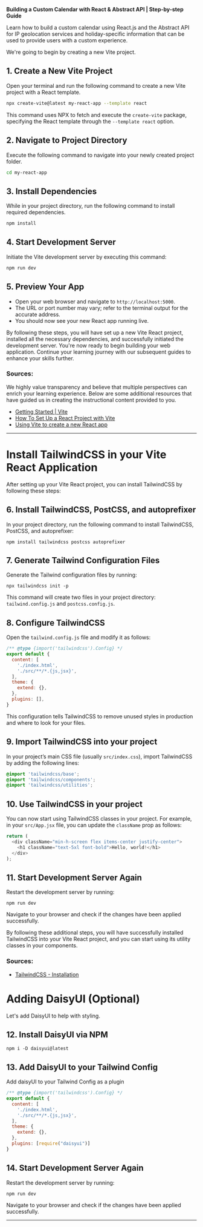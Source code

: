 **Building a Custom Calendar with React & Abstract API | Step-by-step Guide** 

Learn how to build a custom calendar using React.js and the Abstract API for IP geolocation services and holiday-specific information that can be used to provide users with a custom experience.

We're going to begin by creating a new Vite project. 

## 1. Create a New Vite Project
Open your terminal and run the following command to create a new Vite project with a React template.
```bash
npx create-vite@latest my-react-app --template react
```
This command uses NPX to fetch and execute the `create-vite` package, specifying the React template through the `--template react` option.

## 2. Navigate to Project Directory
Execute the following command to navigate into your newly created project folder.
```bash
cd my-react-app
```
  
## 3. Install Dependencies
While in your project directory, run the following command to install required dependencies.
```bash
npm install
```
  
## 4. Start Development Server
Initiate the Vite development server by executing this command:
```bash
npm run dev
```
  
## 5. Preview Your App
- Open your web browser and navigate to `http://localhost:5000`.
- The URL or port number may vary; refer to the terminal output for the accurate address.
- You should now see your new React app running live.

By following these steps, you will have set up a new Vite React project, installed all the necessary dependencies, and successfully initiated the development server. You're now ready to begin building your web application. Continue your learning journey with our subsequent guides to enhance your skills further.

### Sources:
We highly value transparency and believe that multiple perspectives can enrich your learning experience. Below are some additional resources that have guided us in creating the instructional content provided to you.
- [Getting Started | Vite](https://vitejs.dev/guide/)
- [How To Set Up a React Project with Vite](https://www.digitalocean.com/community/tutorials/how-to-set-up-a-react-project-with-vite)
- [Using Vite to create a new React app](https://flaviocopes.com/vite-react-app/) 

---

# Install TailwindCSS in your Vite React Application

After setting up your Vite React project, you can install TailwindCSS by following these steps:

## 6. Install TailwindCSS, PostCSS, and autoprefixer

In your project directory, run the following command to install TailwindCSS, PostCSS, and autoprefixer:

```terminal
npm install tailwindcss postcss autoprefixer
```

## 7. Generate Tailwind Configuration Files

Generate the Tailwind configuration files by running:

```terminal
npx tailwindcss init -p
```

This command will create two files in your project directory: `tailwind.config.js` and `postcss.config.js`.

## 8. Configure TailwindCSS

Open the `tailwind.config.js` file and modify it as follows:

```javascript
/** @type {import('tailwindcss').Config} */
export default {
  content: [
    './index.html',
    './src/**/*.{js,jsx}',
  ],
  theme: {
    extend: {},
  },
  plugins: [],
}


```

This configuration tells TailwindCSS to remove unused styles in production and where to look for your files.

## 9. Import TailwindCSS into your project

In your project’s main CSS file (usually `src/index.css`), import TailwindCSS by adding the following lines:

```css
@import 'tailwindcss/base';
@import 'tailwindcss/components';
@import 'tailwindcss/utilities';
```

## 10. Use TailwindCSS in your project

You can now start using TailwindCSS classes in your project. For example, in your `src/App.jsx` file, you can update the `className` prop as follows:

```javascript
return (
  <div className="min-h-screen flex items-center justify-center">
    <h1 className="text-5xl font-bold">Hello, world!</h1>
  </div>
);
```

## 11. Start Development Server Again

Restart the development server by running:

```terminal
npm run dev
```

Navigate to your browser and check if the changes have been applied successfully.

By following these additional steps, you will have successfully installed TailwindCSS into your Vite React project, and you can start using its utility classes in your components.

### Sources:

- [TailwindCSS - Installation](https://tailwindcss.com/docs/installation)

# Adding DaisyUI (Optional)
Let's add DaisyUI to help with styling.

## 12. Install DaisyUI via NPM
```terminal
npm i -D daisyui@latest
```

## 13. Add DaisyUI to your Tailwind Config
Add daisyUI to your Tailwind Config as a plugin
```js
/** @type {import('tailwindcss').Config} */
export default {
  content: [
    './index.html',
    './src/**/*.{js,jsx}',
  ],
  theme: {
    extend: {},
  },
  plugins: [require("daisyui")]
}
```
## 14. Start Development Server Again

Restart the development server by running:

```terminal
npm run dev
```

Navigate to your browser and check if the changes have been applied successfully.

---

